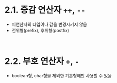 
# **2.1. 증감 연산자 `++`, `--`**

-   피연산자의 타입이나 값을 변경시키지 않음
-   전위형(prefix), 후위형(postfix)

<br>

# **2.2. 부호 연산자 `+`, `-`**

-   boolean형, char형을 제외한 기본형에만 사용할 수 있음

<br>
